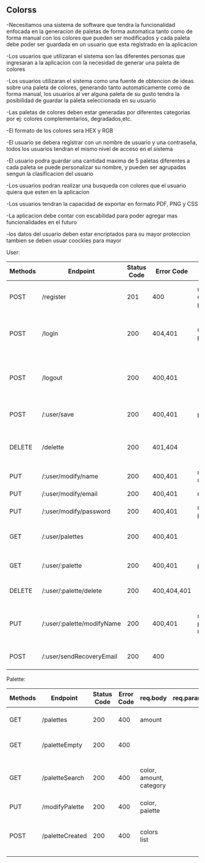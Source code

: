 ## Colorss
-Necesitamos una sistema de software que tendra la funcionalidad enfocada en la generacion de paletas de forma automatica tanto como de forma manual con los colores que pueden ser modificados y cada paleta debe poder ser guardada en un usuario que esta registrado en la aplicacion   

-Los usuarios que utilizaran el sistema son las diferentes personas que ingresaran a la aplicacion con la necesidad de generar una paleta de colores  

-Los usuarios utilizaran el sistema como una fuente de obtencion de ideas sobre una paleta de colores, generando tanto automaticamente como de forma manual, los usuarios al ver alguna paleta de su gusto tendra la posibilidad de guardar la paleta seleccionada en su usuario  

-Las paletas de colores deben estar generadas por diferentes categorias por ej: colores complementarios, degradados,etc.  

-El formato de los colores sera HEX y RGB   

-El usuario se debera registrar con un nombre de usuario y una contraseña, todos los usuarios tendran el mismo nivel de acceso en el sistema  
  
-El usuario podra guardar una cantidad maxima de 5 paletas diferentes a cada paleta se puede personalizar su nombre, y pueden ser agrupadas sengun la clasificacion del usuario  

-Los usuarios podran realizar una busqueda con colores que el usuario quiera que esten en la aplicacion  

-Los usuarios tendran la capacidad de exportar en formato PDF, PNG y CSS  

-La aplicacion debe contar con escabilidad para poder agregar mas funcionalidades en el futuro  

-los datos del usuario deben estar encriptados para su mayor proteccion tambien se deben usuar coockies para mayor 


User:

| Methods | Endpoint | Status Code | Error Code | req.body | req.params | Description |
|---------|----------|-------------|------------|----------|------------|-------------|
|POST|/register|201|400|username, email, pasword||Create a user in the color application|
|POST|/login|200|404,401|username, password||Log in the user by logging into the color application|
|POST|/logout|200|400,401|||closes the user session from the application color|
|POST|/:user/save|200|400,401|palette|user|saves a palette to the user|
|DELETE|/delette|200|401,404||user|removes the user from the colorss application|
|PUT|/:user/modify/name|200|400,401|new username|user|Modify the username|
|PUT|/:user/modify/email|200|400,401|new email|user|Modify the email|
|PUT|/:user/modify/password|200|400,401|new password|user|Modify the password|
|GET|/:user/palettes|200|400,401||user|Gets the palettes saved in the user|
|GET|/:user/:palette|200|400,401|palette|user|Get a specific palette|
|DELETE|/:user/:palette/delete|200|400,404,401||user, palette|Delete a palette in the user|
|PUT|/:user/:palette/modifyName|200|400,401|new palette name|user, palette|Modifies the name of a palette saved in the user|
|POST|/:user/sendRecoveryEmail|200|400||user|send a recovery email|

Palette:

| Methods | Endpoint | Status Code | Error Code | req.body | req.params | Description |
|---------|----------|-------------|------------|----------|------------|-------------|
|GET|/palettes|200|400|amount||get random color palettes|
|GET|/paletteEmpty|200|400|||get empty color palette|
|GET|/paletteSearch|200|400|color, amount, category||perform a search for color palettes by category|
|PUT|/modifyPalette|200|400|color, palette||modify a palette|
|POST|/paletteCreated|200|400|colors list||create a color palette from a list of colors|